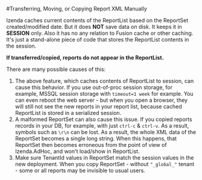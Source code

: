 #Transferring, Moving, or Copying Report XML Manually

Izenda caches current contents of the ReportList based on the ReportSet created/modified date. But it does **NOT** save data on disk. It keeps it in **SESSION** only. Also it has no any relation to Fusion cache or other caching. It's just a stand-alone piece of code that stores the ReportList contents in the session.

**If transferred/copied, reports do not appear in the ReportList.**

There are many possible causes of this:

1. The above feature, which caches contents of ReportList to session, can cause this behavior. If you use out-of-proc session storage, for example, MSSQL session storage with ``timeout=1 week`` for example. You can even reboot the web server - but when you open a browser, they will still not see the new reports in your report list, because cached ReportList is stored in a serialized session. 
2. A malformed ReportSet can also cause this issue. If you copied reports records in your DB, for example, with just ``ctrl-c`` & ``ctrl-v``. As a result, symbols such as ``\r\n`` can be lost. As a result, the whole XML data of the ReportSet becomes a single long string. When this happens, that ReportSet then becomes erroneous from the point of view of Izenda.AdHoc, and won't load/show in ReportList.
3. Make sure TenantId values in ReportSet match the session values in the new deployment. When you copy ReportSet - without ``"_global_"`` tenant - some or all reports may be invisible to usual users.